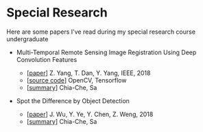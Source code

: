 # Special Research
Here are some papers I've read during my special research course undergraduate

- Multi-Temporal Remote Sensing Image Registration Using Deep Convolution Features
  - [[paper](https://ieeexplore.ieee.org/stamp/stamp.jsp?tp=&arnumber=8404075)] Z. Yang, T. Dan, Y. Yang, IEEE, 2018
  - [[source code](https://github.com/yzhq97/cnn-registration)] OpenCV, Tensorflow
  - [[summary](./multi-temporal_remote_sensing_image_registration_using_deep_convolutional_features.md)] Chia-Che, Sa
 
- Spot the Difference by Object Detection 
  - [[paper](https://arxiv.org/pdf/1801.01051.pdf)] J. Wu, Y. Ye, Y. Chen, Z. Weng, 2018
  - [[summary](./spot_the_difference_by_object_detection.md)] Chia-Che, Sa
